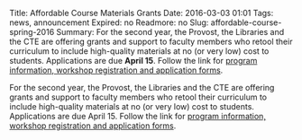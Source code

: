 Title: Affordable Course Materials Grants 
Date: 2016-03-03 01:01 
Tags: news, announcement
Expired: no 
Readmore: no
Slug: affordable-course-spring-2016 
Summary: For the second year, the Provost, the Libraries and the CTE are offering grants and support to faculty members who retool their curriculum to include high-quality materials at no (or very low) cost to students. Applications are due <strong>April 15</strong>. Follow the link for <a href="http://libguides.bc.edu/affordable" target="_blank">program information, workshop registration and application forms</a>.

For the second year, the Provost, the Libraries and the CTE are offering grants and support to faculty members who retool their curriculum to include high-quality materials at no (or very low) cost to students. Applications are due April 15. Follow the link for <a href="http://libguides.bc.edu/affordable" target="_blank">program information, workshop registration and application forms</a>.